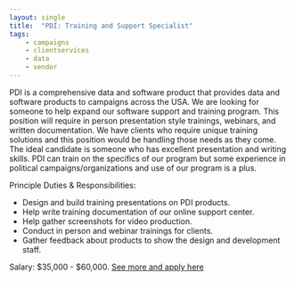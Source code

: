 ```yaml
---
layout: single
title:  "PDI: Training and Support Specialist"
tags: 
    - campaigns
    - clientservices
    - data
    - vendor
---
```


PDI is a comprehensive data and software product that provides data and software products to
campaigns across the USA. We are looking for someone to help expand our software support
and training program. This position will require in person presentation style trainings, webinars,
and written documentation. We have clients who require unique training solutions and this
position would be handling those needs as they come.
The ideal candidate is someone who has excellent presentation and writing skills. PDI can train
on the specifics of our program but some experience in political campaigns/organizations and
use of our program is a plus.

Principle Duties & Responsibilities:
* Design and build training presentations on PDI products.
* Help write training documentation of our online support center.
* Help gather screenshots for video production.
* Conduct in person and webinar trainings for clients.
* Gather feedback about products to show the design and development staff.

Salary:  $35,000 - $60,000. 
[See more and apply here](https://www.politicaldata.com/wp-content/uploads/2019/04/PDI_Support_Specialist.pdf)
